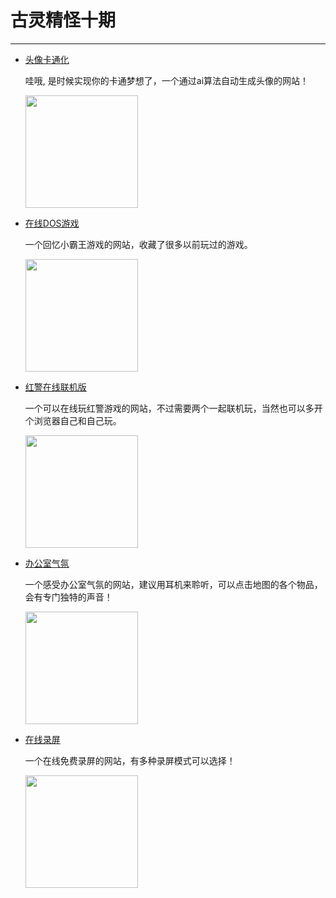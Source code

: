 # 古灵精怪十期
---

- [头像卡通化](https://toonme.com/)

  哇哦, 是时候实现你的卡通梦想了，一个通过ai算法自动生成头像的网站！

  <img width="180px" bor src="//cdn.jsdelivr.net/gh/13160692449/pics-storage/f10120210415.png">

- [在线DOS游戏](https://dos.zczc.cz/)

  一个回忆小霸王游戏的网站，收藏了很多以前玩过的游戏。

  <img width="180px" bor src="//cdn.jsdelivr.net/gh/13160692449/pics-storage/f10220210415.png">

- [红警在线联机版](https://game.chronodivide.com/?ref=appinn)

  一个可以在线玩红警游戏的网站，不过需要两个一起联机玩，当然也可以多开个浏览器自己和自己玩。

  <img width="180px" bor src="//cdn.jsdelivr.net/gh/13160692449/pics-storage/f10320210415.png">

- [办公室气氛](https://imisstheoffice.eu/)

  一个感受办公室气氛的网站，建议用耳机来聆听，可以点击地图的各个物品，会有专门独特的声音！

  <img width="180px" bor src="//cdn.jsdelivr.net/gh/13160692449/pics-storage/f10420210415.png">

- [在线录屏](https://www.recordcast.com/)

  一个在线免费录屏的网站，有多种录屏模式可以选择！

  <img width="180px" bor src="//cdn.jsdelivr.net/gh/13160692449/pics-storage/f10520210415.png">